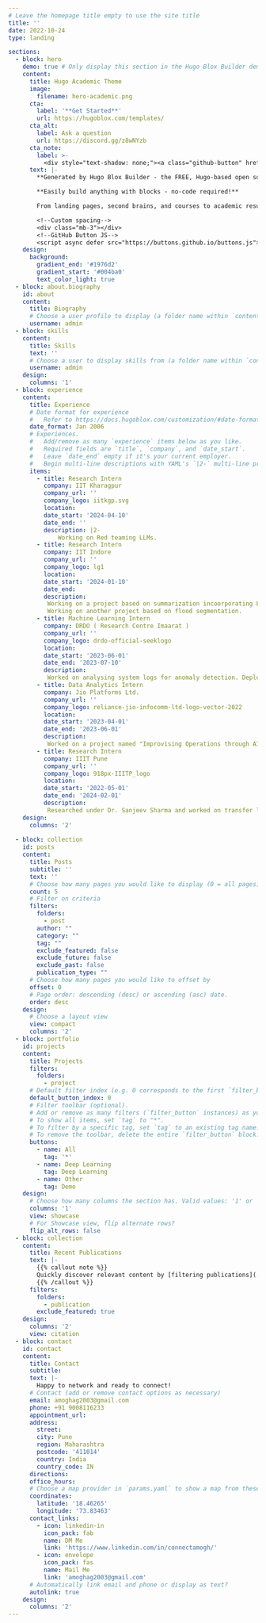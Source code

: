 ```yaml
---
# Leave the homepage title empty to use the site title
title: ''
date: 2022-10-24
type: landing

sections:
  - block: hero
    demo: true # Only display this section in the Hugo Blox Builder demo site
    content:
      title: Hugo Academic Theme
      image:
        filename: hero-academic.png
      cta:
        label: '**Get Started**'
        url: https://hugoblox.com/templates/
      cta_alt:
        label: Ask a question
        url: https://discord.gg/z8wNYzb
      cta_note:
        label: >-
          <div style="text-shadow: none;"><a class="github-button" href="https://github.com/HugoBlox/hugo-blox-builder" data-icon="octicon-star" data-size="large" data-show-count="true" aria-label="Star">Star Hugo Blox Builder</a></div><div style="text-shadow: none;"><a class="github-button" href="https://github.com/HugoBlox/theme-academic-cv" data-icon="octicon-star" data-size="large" data-show-count="true" aria-label="Star">Star the Academic template</a></div>
      text: |-
        **Generated by Hugo Blox Builder - the FREE, Hugo-based open source website builder trusted by 500,000+ sites.**

        **Easily build anything with blocks - no-code required!**

        From landing pages, second brains, and courses to academic resumés, conferences, and tech blogs.

        <!--Custom spacing-->
        <div class="mb-3"></div>
        <!--GitHub Button JS-->
        <script async defer src="https://buttons.github.io/buttons.js"></script>
    design:
      background:
        gradient_end: '#1976d2'
        gradient_start: '#004ba0'
        text_color_light: true
  - block: about.biography
    id: about
    content:
      title: Biography
      # Choose a user profile to display (a folder name within `content/authors/`)
      username: admin
  - block: skills
    content:
      title: Skills
      text: ''
      # Choose a user to display skills from (a folder name within `content/authors/`)
      username: admin
    design:
      columns: '1'
  - block: experience
    content:
      title: Experience
      # Date format for experience
      #   Refer to https://docs.hugoblox.com/customization/#date-format
      date_format: Jan 2006
      # Experiences.
      #   Add/remove as many `experience` items below as you like.
      #   Required fields are `title`, `company`, and `date_start`.
      #   Leave `date_end` empty if it's your current employer.
      #   Begin multi-line descriptions with YAML's `|2-` multi-line prefix.
      items:
        - title: Research Intern
          company: IIT Kharagpur
          company_url: ''
          company_logo: iitkgp.svg
          location: 
          date_start: '2024-04-10'
          date_end: ''
          description: |2-
              Working on Red teaming LLMs.
        - title: Research Intern
          company: IIT Indore
          company_url: ''
          company_logo: lg1
          location: 
          date_start: '2024-01-10'
          date_end:
          description:
           Working on a project based on summarization incoorporating LLMs and novel methods.
           Working on another project based on flood segmentation.
        - title: Machine Learning Intern
          company: DRDO ( Research Centre Imaarat )
          company_url: ''
          company_logo: drdo-official-seeklogo
          location: 
          date_start: '2023-06-01'
          date_end: '2023-07-10'
          description:
           Worked on analysing system logs for anomaly detection. Deployed machine learning algorithms to filter out about 50 anomalies from a set of more than 80,000 logs. Developed web application for showcasing the project.
        - title: Data Analytics Intern
          company: Jio Platforms Ltd.
          company_url: ''
          company_logo: reliance-jio-infocomm-ltd-logo-vector-2022
          location: 
          date_start: '2023-04-01'
          date_end: '2023-06-01'
          description:
           Worked on a project named "Improvising Operations through AI". It involved optimization using rule based algorithms. Developed a web application which further served as a prototype.
        - title: Research Intern
          company: IIIT Pune
          company_url: ''
          company_logo: 918px-IIITP_logo
          location: 
          date_start: '2022-05-01'
          date_end: '2024-02-01'
          description:
           Researched under Dr. Sanjeev Sharma and worked on transfer learning and object detection. Mentored 3 juniors in the same domains and implemented several research papers.
    design:
      columns: '2'
  
  - block: collection
    id: posts
    content:
      title: Posts
      subtitle: ''
      text: ''
      # Choose how many pages you would like to display (0 = all pages)
      count: 5
      # Filter on criteria
      filters:
        folders:
          - post
        author: ""
        category: ""
        tag: ""
        exclude_featured: false
        exclude_future: false
        exclude_past: false
        publication_type: ""
      # Choose how many pages you would like to offset by
      offset: 0
      # Page order: descending (desc) or ascending (asc) date.
      order: desc
    design:
      # Choose a layout view
      view: compact
      columns: '2'
  - block: portfolio
    id: projects
    content:
      title: Projects
      filters:
        folders:
          - project
      # Default filter index (e.g. 0 corresponds to the first `filter_button` instance below).
      default_button_index: 0
      # Filter toolbar (optional).
      # Add or remove as many filters (`filter_button` instances) as you like.
      # To show all items, set `tag` to "*".
      # To filter by a specific tag, set `tag` to an existing tag name.
      # To remove the toolbar, delete the entire `filter_button` block.
      buttons:
        - name: All
          tag: '*'
        - name: Deep Learning
          tag: Deep Learning
        - name: Other
          tag: Demo
    design:
      # Choose how many columns the section has. Valid values: '1' or '2'.
      columns: '1'
      view: showcase
      # For Showcase view, flip alternate rows?
      flip_alt_rows: false
  - block: collection
    content:
      title: Recent Publications
      text: |-
        {{% callout note %}}
        Quickly discover relevant content by [filtering publications](./publication/).
        {{% /callout %}}
      filters:
        folders:
          - publication
        exclude_featured: true
    design:
      columns: '2'
      view: citation
  - block: contact
    id: contact
    content:
      title: Contact
      subtitle:
      text: |-
        Happy to network and ready to connect!
      # Contact (add or remove contact options as necessary)
      email: amoghag2003@gmail.com
      phone: +91 9008116233
      appointment_url: 
      address:
        street: 
        city: Pune
        region: Maharashtra
        postcode: '411014'
        country: India
        country_code: IN
      directions:
      office_hours:
      # Choose a map provider in `params.yaml` to show a map from these coordinates
      coordinates:
        latitude: '18.46265'
        longitude: '73.83463'  
      contact_links:
        - icon: linkedin-in
          icon_pack: fab
          name: DM Me
          link: 'https://www.linkedin.com/in/connectamogh/'
        - icon: envelope
          icon_pack: fas
          name: Mail Me
          link: 'amoghag2003@gmail.com'
      # Automatically link email and phone or display as text?
      autolink: true
    design:
      columns: '2'
---
```

